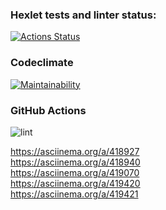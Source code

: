 ### Hexlet tests and linter status:
[![Actions Status](https://github.com/Bohdan2241/frontend-project-lvl1/workflows/hexlet-check/badge.svg)](https://github.com/Bohdan2241/frontend-project-lvl1/actions)

### Codeclimate
[![Maintainability](https://api.codeclimate.com/v1/badges/a99a88d28ad37a79dbf6/maintainability)](https://codeclimate.com/github/codeclimate/codeclimate/maintainability)

### GitHub Actions
![lint](https://github.com/Bohdan2241/frontend-project-lvl1/workflows/lint.yml/badge.svg)

https://asciinema.org/a/418927 <br />
https://asciinema.org/a/418940 <br />
https://asciinema.org/a/419070 <br />
https://asciinema.org/a/419420 <br />
https://asciinema.org/a/419421
